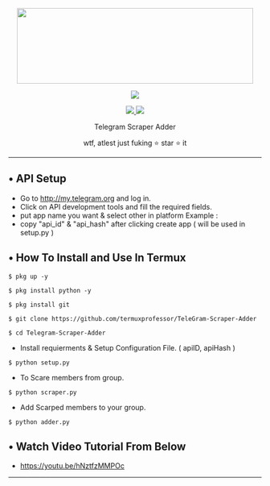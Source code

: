 <p align="center">
  <img src="https://1.bp.blogspot.com/-bMerZKbriRY/X0YzqiPFCsI/AAAAAAAAAP8/1GHlVlmMGcQsHu8cxeK1o5WkTe2VeXlDgCLcBGAsYHQ/s1652/Picture_20200826_152605754.jpg" width="470" height="150">
</p>

<p align="center"><img src="https://img.shields.io/badge/Version-1.01-brightgreen"></p>
<p align="center">
  <a href="https://github.com/termuxprofessor">
    <img src="https://img.shields.io/github/followers/th3unkn0n?label=Follow&style=social">
  </a>
  <a href="https://github.com/termuxprofessor/Telegram-Scraper-Adder">
    <img src="https://img.shields.io/github/stars/th3unkn0n/TeleGram-Group-Scraper?style=social">
  </a>
</p>
<p align="center">
  Telegram Scraper Adder
</p>
<p align="center">
  wtf, atlest just fuking ⭐ star ⭐ it
</p>

---

## • API Setup
* Go to http://my.telegram.org  and log in.
* Click on API development tools and fill the required fields.
* put app name you want & select other in platform Example :
* copy "api_id" & "api_hash" after clicking create app ( will be used in setup.py )

## • How To Install and Use In Termux

`$ pkg up -y`

`$ pkg install python -y`

`$ pkg install git`

`$ git clone https://github.com/termuxprofessor/TeleGram-Scraper-Adder`

`$ cd Telegram-Scraper-Adder`

* Install requierments & Setup Configuration File. ( apiID, apiHash )

`$ python setup.py`

* To Scare members from group.

`$ python scraper.py`

* Add Scarped members to your group. 

`$ python adder.py`

## • Watch Video Tutorial From Below
* https://youtu.be/hNztfzMMPOc
---

